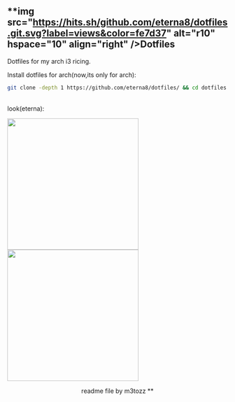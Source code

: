 **img src="https://hits.sh/github.com/eterna8/dotfiles.git.svg?label=views&color=fe7d37" alt="r10" hspace="10"
 align="right" />Dotfiles
--

Dotfiles for my arch i3 ricing.<br>

Install dotfiles for arch(now,its only for arch): <br>
```bash
git clone -depth 1 https://github.com/eterna8/dotfiles/ && cd dotfiles && sh arch-install.sh
```
<br>
look(eterna):
<p align="left"><img src="https://github.com/eterna8/dotfiles/assets/139211439/4262dfd2-3de2-463a-8d25-ae618ad
d9bc5" width="300"><align="right"><img src="https://github.com/eterna8/dotfiles/assets/139211439/60c14953-1f4d
-47a4-98e2-a1684d85b10d" width="300">

<p align="center">readme file by m3tozz
**
